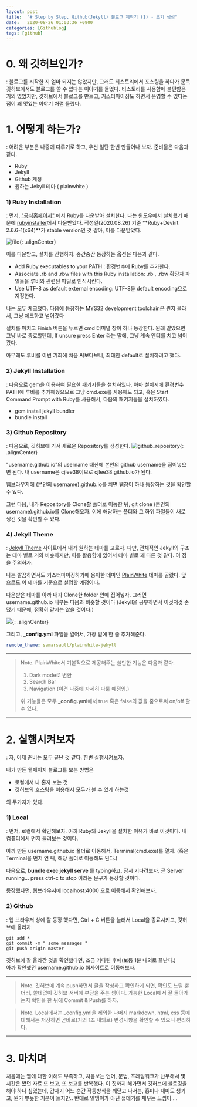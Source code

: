 ```yaml
---
layout: post
title:  "# Step by Step, Github(Jekyll) 블로그 제작기 (1) - 초기 생성"
date:   2020-08-26 01:03:36 +0900
categories: [Githublog]
tags: [github]
---
```


# 0. 왜 깃허브인가?
: 블로그를 시작한 지 얼마 되지는 않았지만, 그래도 티스토리에서 포스팅을 하다가 문득 깃허브에서도 블로그를 쓸 수 있다는 이야기를 들었다. 티스토리를 사용함에 불편함은 거의 없었지만, 깃허브에서 블로그를 만들고, 커스터마이징도 하면서 운영할 수 있다는 점이 꽤 멋있는 이야기 처럼 들렸다.  

# 1. 어떻게 하는가?
: 어려운 부분은 나중에 다루기로 하고, 우선 일단 한번 만들어나 보자. 준비물은 다음과 같다.  
* Ruby
* Jekyll
* Github 계정
* 원하는 Jekyll 테마 ( plainwhite )

### 1) Ruby Installation

: 먼저, ["공식홈페이지"](https://www.ruby-lang.org/ko/downloads/) 에서 Ruby를 다운받아 설치한다. 나는 윈도우에서 설치했기 때문에 [rubyinstaller](https://rubyinstaller.org/downloads/)에서 다운받았다. 작성일(2020.08.26) 기준 **Ruby+Devkit 2.6.6-1(x64)**가 stable version인 것 같아, 이를 다운받았다.

![file](/assets/images/2020-08-26-01-33-42.png){: .alignCenter}


이를 다운받고, 설치를 진행하자. 중간중간 등장하는 옵션은 다음과 같다.
* Add Ruby executables to your PATH : 환경변수에 Ruby를 추가한다.
* Associate .rb and .rbw files with this Ruby installation: .rb , .rbw 확장자 파일들을 루비와 관련된 파일로 인식시킨다.
* Use UTF-8 as default external encoding: UTF-8을 default encoding으로 지정한다.

나는 모두 체크했다. 다음에 등장하는 MYS32 development toolchain은 뭔지 몰라서, 그냥 체크하고 넘어갔다

설치를 마치고 Finish 버튼을 누르면 cmd 터미널 창이 하나 등장한다. 원래 같았으면 그냥 바로 종료할텐데, If unsure press Enter 라는 말에, 그냥 계속 엔터를 치고 넘어갔다.   

아무래도 루비를 이번 기회에 처음 써보다보니, 최대한 default로 설치하려고 했다.

### 2) Jekyll Installation
: 다음으로 gem을 이용하여 필요한 패키지들을 설치하였다. 아마 설치시에 환경변수 PATH에 루비를 추가해줬으므로 그냥 cmd.exe를 사용해도 되고, 혹은 Start Command Prompt with Ruby를 사용해서, 다음의 패키지들을 설치하였다.

* gem install jekyll bundler
* bundle install


### 3) Github Repository
: 다음으로, 깃허브에 가서 새로운 Repository를 생성한다.
![github_repository](/assets/images/2020-08-26-01-52-22.png){: .alignCenter}

"username.github.io"의 username 대신에 본인의 github username을 집어넣으면 된다. 내 username은 cjlee38이므로 cjlee38.github.io가 된다.  

웹브라우저에 (본인의 username).github.io를 치면 웹창이 하나 등장하는 것을 확인할 수 있다.   

그런 다음, 내가 Repository를 Clone할 폴더로 이동한 뒤, git clone (본인의 username).github.io를 Clone해오자. 이에 해당하는 폴더와 그 하위 파일들이 새로 생긴 것을 확인할 수 있다.

### 4) Jekyll Theme
: [Jekyll Theme](http://jekyllthemes.org/) 사이트에서 내가 원하는 테마를 고르자. 다만, 전체적인 Jekyll의 구조는 테마 별로 거의 비슷하지만, 이를 활용함에 있어서 테마 별로 꽤 다른 것 같다. 이 점을 주의하자.  

나는 깔끔하면서도 커스터마이징하기에 용이한 테마인 [PlainWhite](https://github.com/samarsault/plainwhite-jekyll) 테마를 골랐다. 앞으로도 이 테마를 기준으로 설명할 예정이다.

다운받은 테마를 아까 내가 Clone한 folder 안에 집어넣자. 그러면 username.github.io 내부는 다음과 비슷할 것이다 (Jekyll을 공부하면서 이것저것 손댔기 때문에, 정확히 같지는 않을 것이다.)

![](/assets/images/2020-08-26-02-04-15.png){: .alignCenter}


그리고, **_config.yml** 파일을 열어서, 가장 밑에 한 줄 추가해준다.  

```yaml
remote_theme: samarsault/plainwhite-jekyll
```

---
> Note. PlainWhite서 기본적으로 제공해주는 쓸만한 기능은 다음과 같다.
> 1. Dark mode로 변환
> 2. Search Bar
> 3. Navigation (이건 나중에 자세히 다룰 예정임.)
> 
> 위 기능들은 모두 **_config.yml**에서 true 혹은 false의 값을 줌으로써 on/off 할 수 있다.


---

# 2. 실행시켜보자

: 자, 이제 준비는 모두 끝난 것 같다. 한번 실행시켜보자. 

내가 만든 웹페이지 블로그를 보는 방법은 

* 로컬에서 나 혼자 보는 것
* 깃허브의 호스팅을 이용해서 모두가 볼 수 있게 하는것
  
의 두가지가 있다.


### 1) Local
 
: 먼저, 로컬에서 확인해보자. 아까 Ruby와 Jekyll을 설치한 이유가 바로 이것이다. 내 컴퓨터에서 먼저 돌려보는 것이다.

아까 만든 username.github.io 폴더로 이동해서, Terminal(cmd.exe)를 열자. (혹은 Terminal을 먼저 연 뒤, 해당 폴더로 이동해도 된다.)  

다음으로, **bundle exec jekyll serve** 를 typing하고, 잠시 기다려보자. 곧 Server running... press ctrl-c to stop 이라는 문구가 등장할 것이다.  

등장했다면, 웹브라우저에 localhost:4000 으로 이동해서 확인해보자.

### 2) Github

: 웹 브라우저 상에 잘 등장 했다면, Ctrl + C 버튼을 눌러서 Local을 종료시키고, 깃허브에 올리자

```
git add *
git commit -m " some messages "
git push origin master
```

깃허브에 잘 올라간 것을 확인했다면, 조금 기다린 후에(보통 1분 내외로 끝난다.)   
아까 확인했던 username.github.io 웹사이트로 이동해보자. 

---
> Note. 깃허브에 계속 push하면서 글을 작성하고 확인하게 되면, 확인도 느릴 뿐더러, 쓸데없이 깃허브 서버에 부담을 주는 셈이다. 가능한 Local에서 잘 돌아가는지 확인을 한 뒤에 Commit & Push를 하자.  

> Note. Local에서는 _config.yml을 제외한 나머지 markdown, html, css 등에 대해서는 저장하면 곧바로(거의 1초 내외로) 변경사항을 확인할 수 있으니 편리하다.

---

# 3. 마치며

처음에는 웹에 대한 이해도 부족하고, 처음보는 언어, 문법, 프레임워크가 난무해서 몇 시간은 봤던 자료 또 보고, 또 보고를 반복했다. 이 짓까지 해가면서 깃허브에 블로깅을 해야 하나 싶었는데, 갑자기 어느 순간 작동방식을 깨닫고 나서는, 흥미나 재미도 생기고, 뭔가 뿌듯한 기분이 들지만.. 반대로 알맹이가 아닌 껍데기를 채우는 느낌이....